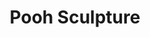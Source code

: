 ---
title: Pooh Sculpture
available: false
featured: false
image: /images/dry-pooh-sculpture.jpg
tags: dry-media
medium: Charcoal on Paper
--- 